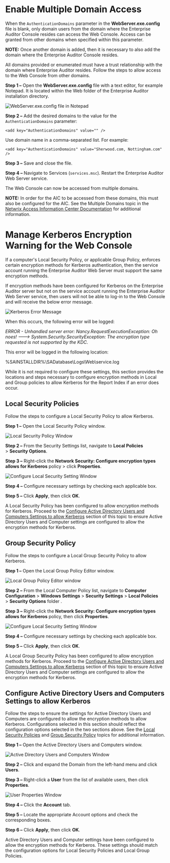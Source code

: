 # Enable Multiple Domain Access

When the `AuthenticationDomains` parameter in the **WebServer.exe.config** file is blank, only
domain users from the domain where the Enterprise Auditor Console resides can access the Web
Console. Access can be granted from other domains when specified within this parameter.

**NOTE:** Once another domain is added, then it is necessary to also add the domain where the
Enterprise Auditor Console resides.

All domains provided or enumerated must have a trust relationship with the domain where Enterprise
Auditor resides. Follow the steps to allow access to the Web Console from other domains.

**Step 1 –** Open the **WebServer.exe.config** file with a text editor, for example Notepad. It is
located within the Web folder of the Enterprise Auditor installation directory.

![WebServer.exe.config file in Notepad](/img/versioned_docs/accessanalyzer_11.6/accessanalyzer/install/application/reports/webserverexeconfigmultipledomains.webp)

**Step 2 –** Add the desired domains to the value for the `AuthenticationDomains` parameter:

```
<add key="AuthenticationDomains" value="" />
```

Use domain name in a comma-separated list. For example:

```
<add key="AuthenticationDomains" value="Sherwood.com, Nottingham.com" />
```

**Step 3 –** Save and close the file.

**Step 4 –** Navigate to Services (`services.msc`). Restart the Enterprise Auditor Web Server
service.

The Web Console can now be accessed from multiple domains.

**NOTE:** In order for the AIC to be accessed from these domains, this must also be configured for
the AIC. See the Multiple Domains topic in the
[Netwrix Access Information Center Documentation](https://helpcenter.netwrix.com/category/accessinformationcenter)
for additional information.

# Manage Kerberos Encryption Warning for the Web Console

If a computer's Local Security Policy, or applicable Group Policy, enforces certain encryption
methods for Kerberos authentication, then the service account running the Enterprise Auditor Web
Server must support the same encryption methods.

If encryption methods have been configured for Kerberos on the Enterprise Auditor server but not on
the service account running the Enterprise Auditor Web Server service, then users will not be able
to log-in to the Web Console and will receive the below error message.

![Kerberos Error Message](/img/versioned_docs/accessanalyzer_11.6/accessanalyzer/install/application/reports/kerberoserrormessage.webp)

When this occurs, the following error will be logged:

_ERROR - Unhandled server error: Nancy.RequestExecutionException: Oh noes! --->
System.Security.SecurityException: The encryption type requested is not supported by the KDC_.

This error will be logged in the following location:

%SAINSTALLDIR%\SADatabase\Logs\Web\service.log

While it is not required to configure these settings, this section provides the locations and steps
necessary to configure encryption methods in Local and Group policies to allow Kerberos for the
Report Index if an error does occur.

## Local Security Policies

Follow the steps to configure a Local Security Policy to allow Kerberos.

**Step 1 –** Open the Local Security Policy window.

![Local Security Policy Window](/img/versioned_docs/accessanalyzer_11.6/accessanalyzer/install/application/reports/localsecuritypolicywindow.webp)

**Step 2 –** From the Security Settings list, navigate to **Local Policies** > **Security Options**.

**Step 3 –** Right-click the **Network Security: Configure encryption types allows for Kerberos**
policy > click **Properties**.

![Configure Local Security Setting Window](/img/versioned_docs/accessanalyzer_11.6/accessanalyzer/install/application/reports/configurelocalsecuritysettingwindow.webp)

**Step 4 –** Configure necessary settings by checking each applicable box.

**Step 5 –** Click **Apply**, then click **OK**.

A Local Security Policy has been configured to allow encryption methods for Kerberos. Proceed to the
[Configure Active Directory Users and Computers Settings to allow Kerberos](#configure-active-directory-users-and-computers-settings-to-allow-kerberos)
section of this topic to ensure Active Directory Users and Computer settings are configured to allow
the encryption methods for Kerberos.

## Group Security Policy

Follow the steps to configure a Local Group Security Policy to allow Kerberos.

**Step 1 –** Open the Local Group Policy Editor window.

![Local Group Policy Editor window](/img/versioned_docs/accessanalyzer_11.6/accessanalyzer/install/application/reports/localgrouppolicywindow.webp)

**Step 2 –** From the Local Computer Policy list, navigate to **Computer Configuration** > **Windows
Settings** > **Security Settings** > **Local Policies** > **Security Options** folder .

**Step 3 –** Right-click the **Network Security: Configure encryption types allows for Kerberos**
policy, then click **Properties**.

![Configure Local Security Setting Window](/img/versioned_docs/accessanalyzer_11.6/accessanalyzer/install/application/reports/configurelocalsecuritysettingwindow.webp)

**Step 4 –** Configure necessary settings by checking each applicable box.

**Step 5 –** Click **Apply**, then click **OK**.

A Local Group Security Policy has been configured to allow encryption methods for Kerberos. Proceed
to the
[Configure Active Directory Users and Computers Settings to allow Kerberos](#configure-active-directory-users-and-computers-settings-to-allow-kerberos)
section of this topic to ensure Active Directory Users and Computer settings are configured to allow
the encryption methods for Kerberos.

## Configure Active Directory Users and Computers Settings to allow Kerberos

Follow the steps to ensure the settings for Active Directory Users and Computers are configured to
allow the encryption methods to allow Kerberos. Configurations selected in this section should
reflect the configuration options selected in the two sections above. See the
[Local Security Policies](#local-security-policies) and
[Group Security Policy](#group-security-policy) topics for additional information.

**Step 1 –** Open the Active Directory Users and Computers window.

![Active Directory Users and Computers Window](/img/versioned_docs/accessanalyzer_11.6/accessanalyzer/install/application/reports/activedirectoryusersandcomputerswindows.webp)

**Step 2 –** Click and expand the Domain from the left-hand menu and click **Users**.

**Step 3 –** Right-click a **User** from the list of available users, then click **Properties**.

![User Properties Window](/img/versioned_docs/accessanalyzer_11.6/accessanalyzer/install/application/reports/userproperteswindow.webp)

**Step 4 –** Click the **Account** tab.

**Step 5 –** Locate the appropriate Account options and check the corresponding boxes.

**Step 6 –** Click **Apply**, then click **OK**.

Active Directory Users and Computer settings have been configured to allow the encryption methods
for Kerberos. These settings should match the configuration options for Local Security Policies and
Local Group Policies.
